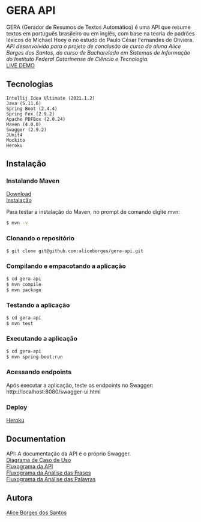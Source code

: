 # GERA API
GERA (Gerador de Resumos de Textos Automático) é uma API que resume textos em português brasileiro ou em inglês, com base na teoria de padrões léxicos de Michael Hoey e no estudo de Paulo César Fernandes de Oliviera. <br>
*API desenvolvida para o projeto de conclusão de curso da aluna Alice Borges dos Santos, do curso de Bacharelado em Sistemas de Informação do Instituto Federal Catarinense de Ciência e Tecnologia.* <br>
[LIVE DEMO ](https://summarizer-tcc.herokuapp.com/swagger-ui.html) <br> 

## Tecnologias
    Intellij Idea Ultimate (2021.1.2)
    Java (5.11.6)
    Spring Boot (2.4.4)
    Spring Fox (2.9.2)
    Apache PDFBox (2.0.24)
    Maven (4.0.0)
    Swagger (2.9.2) 
    JUnit4
    Mockito
    Heroku

## Instalação

### Instalando Maven
  [Download](https://maven.apache.org/download.cgi) <br>
  [Instalação](https://maven.apache.org/install.html)

  Para testar a instalação do Maven, no prompt de comando digite mvn:
```bash
$ mvn -v
```

### Clonando o repositório
```bash
$ git clone git@github.com:aliceborges/gera-api.git
```

### Compilando e empacotando a aplicação
```bash
$ cd gera-api
$ mvn compile
$ mvn package
```

### Testando a aplicação
```bash
$ cd gera-api
$ mvn test
```

### Executando a aplicação
```bash
$ cd gera-api
$ mvn spring-boot:run
```

### Acessando endpoints
  Após executar a aplicação, teste os endpoints no Swagger:
  http://localhost:8080/swagger-ui.html

### Deploy

  [Heroku](https://summarizer-tcc.herokuapp.com/swagger-ui.html#/)<br>
  
## Documentation
API: A documentação da API é o próprio Swagger. <br>
[Diagrama de Caso de Uso](https://github.com/aliceborges/gera-api/blob/main/documentation/Diagrama%20de%20Caso%20de%20Uso.jpg) <br>
[Fluxograma da API](https://github.com/aliceborges/gera-api/blob/main/documentation/Fluxograma%20da%20API.jpg) <br>
[Fluxograma da Análise das Frases](https://github.com/aliceborges/gera-api/blob/main/documentation/Fluxograma%20da%20An%C3%A1lise%20das%20Frases.jpg)<br>
[Fluxograma da Análise das Palavras](https://github.com/aliceborges/gera-api/blob/main/documentation/Fluxograma%20da%20An%C3%A1lise%20das%20Palavras.jpg)<br>

  
## Autora
  [Alice Borges dos Santos](https://www.linkedin.com/in/alice-borges/)
